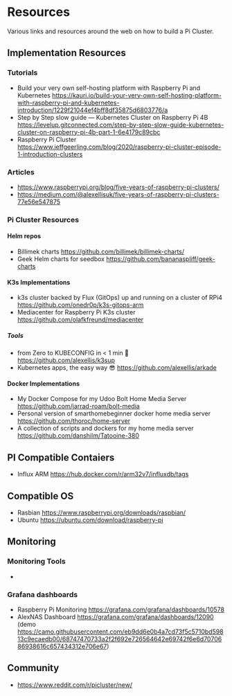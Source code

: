# Resources

Various links and resources around the web on how to build a Pi Cluster.

## Implementation Resources

### Tutorials

-  Build your very own self-hosting platform with Raspberry Pi and Kubernetes https://kauri.io/build-your-very-own-self-hosting-platform-with-raspberry-pi-and-kubernetes-introduction/1229f21044ef4bff8df35875d6803776/a
- Step by Step slow guide — Kubernetes Cluster on Raspberry Pi 4B https://levelup.gitconnected.com/step-by-step-slow-guide-kubernetes-cluster-on-raspberry-pi-4b-part-1-6e4179c89cbc
- Raspberry Pi Cluster https://www.jeffgeerling.com/blog/2020/raspberry-pi-cluster-episode-1-introduction-clusters

### Articles

- https://www.raspberrypi.org/blog/five-years-of-raspberry-pi-clusters/
- https://medium.com/@alexellisuk/five-years-of-raspberry-pi-clusters-77e56e547875

### Pi Cluster Resources

#### Helm repos

- Billimek charts https://github.com/billimek/billimek-charts/
- Geek Helm charts for seedbox https://github.com/bananaspliff/geek-charts

#### K3s Implementations

- k3s cluster backed by Flux (GitOps) up and running on a cluster of RPi4 https://github.com/onedr0p/k3s-gitops-arm
- Mediacenter for Raspberry Pi K3s cluster https://github.com/olafkfreund/mediacenter

##### Tools

- from Zero to KUBECONFIG in < 1 min 🚀 https://github.com/alexellis/k3sup
- Kubernetes apps, the easy way 😎 https://github.com/alexellis/arkade

#### Docker Implementations

- My Docker Compose for my Udoo Bolt Home Media Server https://github.com/jarrad-roam/bolt-media
- Personal version of smarthomebeginner docker home media server https://github.com/thoroc/home-server
- A collection of scripts and dockers for my home media server https://github.com/danshilm/Tatooine-380

## PI Compatible Contaiers

- Influx ARM https://hub.docker.com/r/arm32v7/influxdb/tags

## Compatible OS

- Rasbian https://www.raspberrypi.org/downloads/raspbian/
- Ubuntu https://ubuntu.com/download/raspberry-pi

## Monitoring

### Monitoring Tools

-

### Grafana dashboards

- Raspberry Pi Monitoring https://grafana.com/grafana/dashboards/10578
- AlexNAS Dashboard https://grafana.com/grafana/dashboards/12090 (demo https://camo.githubusercontent.com/eb9dd6e0b4a7cd73f5c5710bd59813c9ecaedb00/68747470733a2f2f692e726564642e69742f6e6d7070686938616c657434312e706e67)

## Community

- https://www.reddit.com/r/picluster/new/
